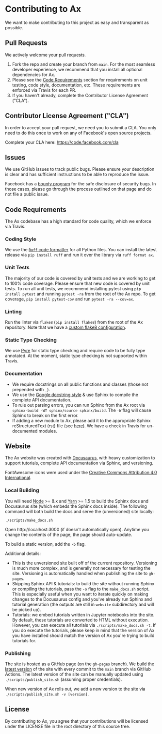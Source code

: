 # Contributing to Ax
We want to make contributing to this project as easy and transparent as
possible.

## Pull Requests
We actively welcome your pull requests.

1. Fork the repo and create your branch from `main`.
  For the most seamless developer experience, we recommend that you install
  all optional dependencies for Ax.
2. Please see the [Code Requirements](#code-requirements) section for requirements on unit testing, code style, documentation, etc. These requirements are enforced via Travis for each PR.
3. If you haven't already, complete the Contributor License Agreement ("CLA").

## Contributor License Agreement ("CLA")
In order to accept your pull request, we need you to submit a CLA. You only need
to do this once to work on any of Facebook's open source projects.

Complete your CLA here: <https://code.facebook.com/cla>

## Issues
We use GitHub issues to track public bugs. Please ensure your description is
clear and has sufficient instructions to be able to reproduce the issue.

Facebook has a [bounty program](https://www.facebook.com/whitehat/) for the safe
disclosure of security bugs. In those cases, please go through the process
outlined on that page and do not file a public issue.

## Code Requirements

The Ax codebase has a high standard for code quality, which we enforce via Travis.

### Coding Style
We use the [`Ruff` code formatter](https://docs.astral.sh/ruff/formatter/) for all Python files. You can install the latest release via `pip install ruff` and run it over the library via `ruff format ax`.

### Unit Tests
The majority of our code is covered by unit tests and we are working to get to 100% code coverage. Please ensure that new code is covered by unit tests. To run all unit tests, we recommend installing pytest using `pip install pytest` and running `pytest -ra` from the root of the Ax repo. To get coverage, `pip install pytest-cov` and run `pytest -ra --cov=ax`.

### Linting
Run the linter via `flake8` (`pip install flake8`) from the root of the Ax repository. Note that we have a [custom flake8 configuration](https://github.com/facebook/Ax/blob/main/.flake8).

### Static Type Checking
We use [Pyre](https://pyre-check.org/) for static type checking and require code to be fully type annotated. At the moment, static type checking is not supported within Travis.

### Documentation
* We require docstrings on all public functions and classes (those not prepended with `_`).
* We use the [Google docstring style](https://sphinxcontrib-napoleon.readthedocs.io/en/latest/example_google.html) & use Sphinx to compile the complete API documentation.
* To rule out parsing errors, you can run Sphinx from the Ax root via `sphinx-build -WT sphinx/source sphinx/build`. The `-W` flag will cause Sphinx to break on the first error.
* If adding a new module to Ax, please add it to the appropriate Sphinx reStructuredText (rst) file (see [here](https://github.com/facebook/Ax/tree/main/sphinx/source)). We have a check in Travis for un-documented modules.

## Website

The Ax website was created with [Docusaurus](https://docusaurus.io/), with heavy customization to support tutorials, complete API documentation via Sphinx, and versioning.

FontAwesome icons were used under the [Creative Commons Attribution 4.0 International](https://fontawesome.com/license).

### Local Building

You will need [Node](https://nodejs.org/en/) >= 8.x and [Yarn](https://yarnpkg.com/en/) >= 1.5
to build the Sphinx docs and Docusaurus site (which embeds the Sphinx docs inside). The
following command will both build the docs and serve the (unversioned) site locally:
```
./scripts/make_docs.sh
```

Open http://localhost:3000 (if doesn't automatically open). Anytime you change the contents of the page, the page should auto-update.

To build a static version, add the `-b` flag.

Additional details:

* This is the unversioned site built off of the current repository. Versioning is much more complex, and is generally not necessary for testing the site. Versioning is automatically handled when publishing the site to `gh-pages`.
* Skipping Sphinx API & tutorials: to build the site without running Sphinx or compiling the tutorials, pass the `-o` flag to the `make_docs.sh` script. This is especially useful when you want to iterate quickly on making changes to the Docusaurus config and you've already run Sphinx and tutorial generation (the outputs are still in `website` subdirectory and will be picked up).
* Tutorials: we embed tutorials written in Jupyter notebooks into the site. By default, these tutorials are converted to HTML without execution. However, you can execute all tutorials via `./scripts/make_docs.sh -t`. If you do execute the tutorials, please keep in mind that the version of Ax you have installed should match the version of Ax you're trying to build tutorials for.

### Publishing
The site is hosted as a GitHub page (on the `gh-pages` branch). We build the [latest version](https://ax.dev/versions/latest/index.html) of the site with every commit to the `main` branch via GitHub Actions. The latest version of the site can be manually updated using `./scripts/publish_site.sh` (assuming proper credentials).

When new version of Ax rolls out, we add a new version to the site via `./scripts/publish_site.sh -v [version]`.

## License
By contributing to Ax, you agree that your contributions will be licensed
under the LICENSE file in the root directory of this source tree.
